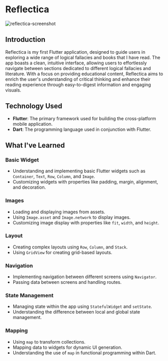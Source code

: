 # Reflectica
![reflectica-screenshot](https://github.com/user-attachments/assets/804c32ad-1f47-4a61-988e-3317c4188111)
## Introduction
Reflectica is my first Flutter application, designed to guide users in exploring a wide range of logical fallacies and books that I have read. The app boasts a clean, intuitive interface, allowing users to effortlessly navigate between sections dedicated to different logical fallacies and literature. With a focus on providing educational content, Reflectica aims to enrich the user's understanding of critical thinking and enhance their reading experience through easy-to-digest information and engaging visuals.

## Technology Used
- **Flutter**: The primary framework used for building the cross-platform mobile application.
- **Dart**: The programming language used in conjunction with Flutter.

## What I've Learned
### Basic Widget
- Understanding and implementing basic Flutter widgets such as `Container`, `Text`, `Row`, `Column`, and `Image`.
- Customizing widgets with properties like padding, margin, alignment, and decoration.

### Images
- Loading and displaying images from assets.
- Using `Image.asset` and `Image.network` to display images.
- Customizing image display with properties like `fit`, `width`, and `height`.

### Layout
- Creating complex layouts using `Row`, `Column`, and `Stack`.
- Using `GridView` for creating grid-based layouts.

### Navigation
- Implementing navigation between different screens using `Navigator`.
- Passing data between screens and handling routes.

### State Management
- Managing state within the app using `StatefulWidget` and `setState`.
- Understanding the difference between local and global state management.

### Mapping
- Using `map` to transform collections.
- Mapping data to widgets for dynamic UI generation.
- Understanding the use of `map` in functional programming within Dart.
